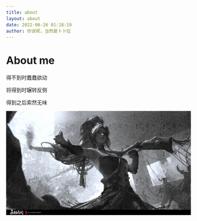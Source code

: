 ```yaml
---
title: about
layout: about
date: 2022-06-26 01:18:19
author: 你说呢，当然是卜卜拉
---
```

# About me

得不到时蠢蠢欲动

将得到时辗转反侧

得到之后索然无味

![崔三娘](../img/background/崔三娘.png "崔三娘修行")
